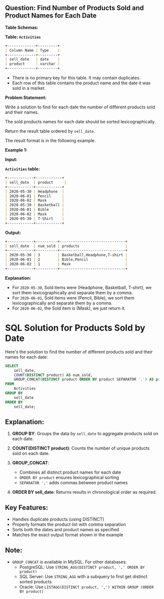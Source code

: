 ## Question: Find Number of Products Sold and Product Names for Each Date

**Table Schemas:**

**Table: `Activities`**

```markdown
+-------------+---------+
| Column Name | Type    |
+-------------+---------+
| sell_date   | date    |
| product     | varchar |
+-------------+---------+
```

*   There is no primary key for this table. It may contain duplicates.
*   Each row of this table contains the product name and the date it was sold in a market.

**Problem Statement:**

Write a solution to find for each date the number of different products sold and their names.

The sold products names for each date should be sorted lexicographically.

Return the result table ordered by `sell_date`.

The result format is in the following example.

**Example 1:**

**Input:**

**`Activities` table:**

```markdown
+------------+------------+
| sell_date  | product     |
+------------+------------+
| 2020-05-30 | Headphone  |
| 2020-06-01 | Pencil     |
| 2020-06-02 | Mask       |
| 2020-05-30 | Basketball |
| 2020-06-01 | Bible      |
| 2020-06-02 | Mask       |
| 2020-05-30 | T-Shirt    |
+------------+------------+
```

**Output:**

```markdown
+------------+----------+------------------------------+
| sell_date  | num_sold | products                     |
+------------+----------+------------------------------+
| 2020-05-30 | 3        | Basketball,Headphone,T-shirt |
| 2020-06-01 | 2        | Bible,Pencil                 |
| 2020-06-02 | 1        | Mask                         |
+------------+----------+------------------------------+
```

**Explanation:**

*   For `2020-05-30`, Sold items were (Headphone, Basketball, T-shirt), we sort them lexicographically and separate them by a comma.
*   For `2020-06-01`, Sold items were (Pencil, Bible), we sort them lexicographically and separate them by a comma.
*   For `2020-06-02`, the Sold item is (Mask), we just return it.

# SQL Solution for Products Sold by Date

Here's the solution to find the number of different products sold and their names for each date:

```sql
SELECT 
    sell_date,
    COUNT(DISTINCT product) AS num_sold,
    GROUP_CONCAT(DISTINCT product ORDER BY product SEPARATOR ',') AS products
FROM 
    Activities
GROUP BY 
    sell_date
ORDER BY 
    sell_date;
```

## Explanation:

1. **GROUP BY**: Groups the data by `sell_date` to aggregate products sold on each date.

2. **COUNT(DISTINCT product)**: Counts the number of unique products sold on each date.

3. **GROUP_CONCAT**: 
   - Combines all distinct product names for each date
   - `ORDER BY product` ensures lexicographical sorting
   - `SEPARATOR ','` adds commas between product names

4. **ORDER BY sell_date**: Returns results in chronological order as required.

## Key Features:
- Handles duplicate products (using DISTINCT)
- Properly formats the product list with comma separation
- Sorts both the dates and product names as specified
- Matches the exact output format shown in the example

## Note:
- `GROUP_CONCAT` is available in MySQL. For other databases:
  - PostgreSQL: Use `STRING_AGG(DISTINCT product, ',' ORDER BY product)`
  - SQL Server: Use `STRING_AGG` with a subquery to first get distinct sorted products
  - Oracle: Use `LISTAGG(DISTINCT product, ',') WITHIN GROUP (ORDER BY product)`
